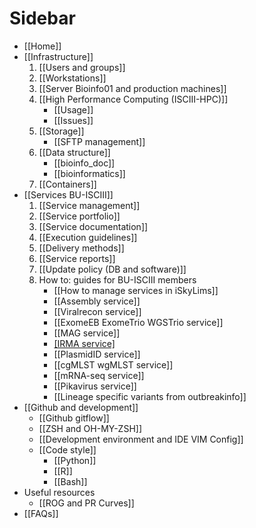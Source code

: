 # Sidebar

- [[Home]]
- [[Infrastructure]]
   1. [[Users and groups]]
   2. [[Workstations]]
   3. [[Server Bioinfo01 and production machines]]
   4. [[High Performance Computing (ISCIII-HPC)]]
      - [[Usage]]
      - [[Issues]]
   5. [[Storage]]
      - [[SFTP management]]
   6. [[Data structure]]
      - [[bioinfo_doc]]
      - [[bioinformatics]]
   7. [[Containers]]
- [[Services BU-ISCIII]]
   1. [[Service management]]
   2. [[Service portfolio]]
   3. [[Service documentation]]
   4. [[Execution guidelines]]
   5. [[Delivery methods]]
   6. [[Service reports]]
   7. [[Update policy (DB and software)]]
   8. How to: guides for BU-ISCIII members
      - [[How to manage services in iSkyLims]]
      - [[Assembly service]]
      - [[Viralrecon service]]
      - [[ExomeEB ExomeTrio WGSTrio service]]
      - [[MAG service]]
      - [[IRMA service]](./IRMA-service.md)
      - [[PlasmidID service]]
      - [[cgMLST wgMLST service]]
      - [[mRNA-seq service]]
      - [[Pikavirus service]]
      - [[Lineage specific variants from outbreakinfo]]
- [[Github and development]]
  - [[Github gitflow]]
  - [[ZSH and OH-MY-ZSH]]
  - [[Development environment and IDE VIM Config]]
  - [[Code style]]
    - [[Python]]
    - [[R]]
    - [[Bash]]
- Useful resources
  - [[ROG and PR Curves]]
- [[FAQs]]
